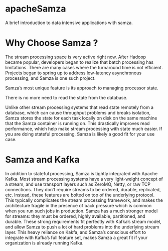# apacheSamza
A brief introduction to data intensive applications with samza.

Why Choose Samza ?
=================

The stream processing space is very active right now. After Hadoop became popular, developers began to realize that batch processing has limitations. There are many cases where the turnaround time is not efficient. Projects began to spring up to address low-latency asynchronous processing, and Samza is one such project.

Samza’s most unique feature is its approach to managing processor state.

There is no more need to read the state from the database.

Unlike other stream processing systems that read state remotely from a database, which can cause throughput problems and breaks isolation, Samza stores the state for each task locally on disk on the same machine that the Samza container is running on. This drastically improves read performance, which help make stream processing with state much easier. If you are doing stateful processing, Samza is likely a good fit for your use case.

Samza and Kafka
===============

In addition to stateful processing, Samza is tightly integrated with Apache Kafka. Most stream processing systems have a very light-weight concept of a stream, and use transport layers such as ZeroMQ, Netty, or raw TCP connections. They don’t require streams to be ordered, durable, replicated, etc. Instead, these features are bolted on top of the underlying protocol. This typically complicates the stream processing framework, and makes the architecture fragile in the presence of back pressure which is common when you run such jobs in production.  Samza has a much stronger model for streams: they must be ordered, highly available, partitioned, and durable. These strong requirements fit perfectly with Kafka’s stream model, and allow Samza to push a lot of hard problems into the underlying stream layer. This heavy reliance on Kakfa, and Samza’s conscious effort to integrate with Kafka’s full feature set, makes Samza a great fit if your organization is already running Kafka.
